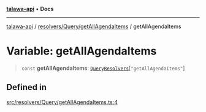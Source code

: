 [**talawa-api**](../../../../README.md) • **Docs**

***

[talawa-api](../../../../modules.md) / [resolvers/Query/getAllAgendaItems](../README.md) / getAllAgendaItems

# Variable: getAllAgendaItems

> `const` **getAllAgendaItems**: [`QueryResolvers`](../../../../types/generatedGraphQLTypes/type-aliases/QueryResolvers.md)\[`"getAllAgendaItems"`\]

## Defined in

[src/resolvers/Query/getAllAgendaItems.ts:4](https://github.com/PalisadoesFoundation/talawa-api/blob/fe65d855b3d1e3e4af621340e7e8bfa0325634c1/src/resolvers/Query/getAllAgendaItems.ts#L4)
